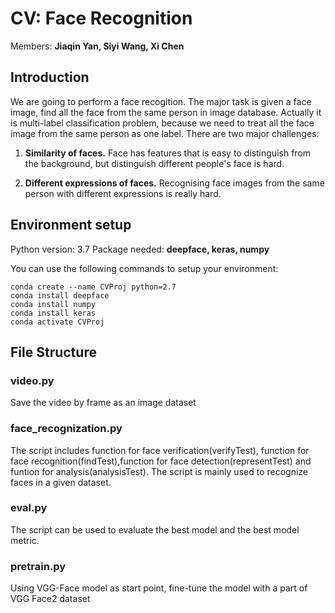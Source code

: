 # CV: Face Recognition
Members: **Jiaqin Yan, Siyi Wang, Xi Chen**

## Introduction

We are going to perform a face recogition. The major task is given a face image, find all the face from the same person in image database.
Actually it is multi-label classification problem, because we need to treat all the face image from the same person as one label. There are two major challenges:

1. **Similarity of faces.**
    Face has features that is easy to distinguish from the background, but distinguish different people's face is hard.

2. **Different expressions of faces.**
   Recognising face images from the same person with different expressions is really hard.

## Environment setup
Python version: 3.7
Package needed: **deepface, keras, numpy**

You can use the following commands to setup your environment:
```
conda create --name CVProj python=2.7
conda install deepface
conda install numpy
conda install keras
conda activate CVProj
```
## File Structure

### video.py
Save the video by frame as an image dataset

### face_recognization.py
The script includes function for face verification(verifyTest), function for face recognition(findTest),function for face detection(representTest) and funtion for analysis(analysisTest).
The script is mainly used to recognize faces in a given dataset.

### eval.py
The script can be used to evaluate the best model and the best model metric.

### pretrain.py
Using VGG-Face model as start point, fine-tune the model with a part of VGG Face2 dataset